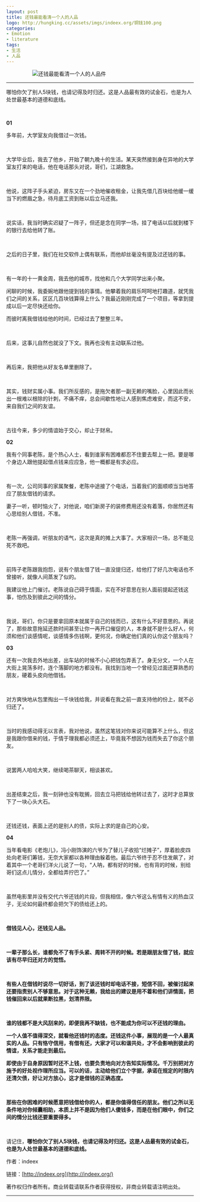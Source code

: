 ```yaml
---
layout: post
title: 还钱最能看清一个人的人品
logo: http://hungking.cc/assets/imgs/indeex.org/铜钱100.png
categories:
- Emotion
- literature
tags:
- 生活
- 人品
---
```




　　　　　![还钱最能看清一个人的人品件](http://hungking.cc/assets/imgs/indeex.org/马云说远离这四种人1.png)




--------------




哪怕你欠了别人5块钱，也请记得及时归还。这是人品最有效的试金石，也是为人处世最基本的道德和底线。




  





**01**


多年前，大学室友向我借过一次钱。

 

大学毕业后，我去了他乡，开始了朝九晚十的生活。某天突然接到身在异地的大学室友打来的电话，他在电话那头对说，哥们，江湖救急。

 

他说，这阵子手头紧迫，房东又在一个劲地催收租金，让我先借几百块给他缓一缓当下的燃眉之急，待月底工资到账以后立马还我。

 

说实话，我当时确实迟疑了一阵子，但还是念在同学一场，挂了电话以后就到楼下的银行去给他转了账。

 

之后的日子里，我们在社交软件上偶有联系，而他却丝毫没有提及过还钱的事。

 

有一年的十一黄金周，我去他的城市，找他和几个大学同学出来小聚。



闲聊的时候，我委婉地跟他提到钱的事情。他攀着我的肩乐呵呵地打趣道，就凭我们之间的关系，区区几百块钱算得上什么？我最近刚刚完成了一个项目，等拿到提成以后一定尽快还给你。



而彼时离我借钱给他的时间，已经过去了整整三年。

 

后来，这事儿自然也就没了下文。我再也没有主动联系过他。

 

再后来，我把他从好友名单里删除了。

 

其实，钱财实属小事。我们所反感的，是拖欠者那一副无赖的嘴脸，心里因此而长出一根难以根除的针刺，不痛不痒，总会间歇性地让人感到焦虑难安，而这不安，来自我们之间的友谊。

 

古往今来，多少的情谊始于交心，却止于财帛。






**02**


我有个同事老陈，是个热心人士，看到谁家有困难都忍不住要去帮上一把。要是哪个身边人跟他提起借点钱来应应急，他一概都是有求必应。

 

有一次，公司同事的家属聚餐，老陈中途接了个电话，当着我们的面顺顺当当地答应了朋友借钱的请求。



妻子一听，顿时恼火了，对他说，咱们新房子的装修费用还没有着落，你居然还有心思给别人借钱，不准。


 

老陈一再强调，听朋友的语气，这次是真的摊上大事了。大家相识一场，总不能见死不救吧。

 

前阵子老陈跟我抱怨，说有个朋友借了钱一直没提归还，给他打了好几次电话也不曾接听，就像人间蒸发了似的。



我建议他上门催讨。老陈说自己碍于情面，实在不好意思在别人面前提起还钱这事，怕伤及到彼此之间的情分。

 

我说，哥们，你只是要拿回原本就属于自己的钱而已，这有什么不好意思的。再说了，那些故意拖延还款时间甚至让你一再开口催促的人，本身就不是什么好人，何须和他们谈感情呢，谈感情多伤钱啊，更何况，你确定他们真的认你这个朋友吗？







**03**


还有一次我去外地出差，出车站的时候不小心把钱包弄丢了。身无分文，一个人在大街上晃荡多时，连个落脚的地方都没有。我找到当地一个曾经见过面还算熟悉的朋友，硬着头皮向他借钱。


 

对方爽快地从包里掏出一千块钱给我，并说看在我之前一直支持他的份上，就不必归还了。


 

当时的我感动得无以言表，我对他说，虽然这笔钱对你来说可能算不上什么，但这是我跟你借来的钱，于情于理我都必须还上，毕竟我不想因为钱而失去了你这个朋友。


 

说罢两人哈哈大笑，继续喝茶聊天，相谈甚欢。


 

出差结束之后，我一刻钟也没有耽搁，回去立马把钱给他转过去了，这时才总算放下了一块心头大石。


 

还钱还钱，表面上还的是别人的债，实际上求的是自己的心安。






**04**


当年看电影《老炮儿》，冯小刚饰演的六爷为了替儿子收拾“烂摊子”，厚着脸皮四处向老哥们筹钱，无奈大家都以各种理由躲着他。最后六爷终于忍不住发飙了，对着其中一个老哥们洋火儿说了一句，“人呐，都有好的时候，也有背的时候，别给哥们这点儿情分，全都给弄拧巴了。”

 

虽然电影里并没有交代六爷还钱的片段，但我相信，像六爷这么有情有义的热血汉子，无论如何最终都会把欠下的债给还上的。

 

**借钱见人心，还钱见人品。**

 

**一辈子那么长，谁都免不了有手头紧、周转不开的时候。若是跟朋友借了钱，就应该有尽早归还对方的觉悟。**

 

**有些人在借钱时说尽一切好话，到了该还钱时却电话不接，短信不回，被催讨起来还要指责别人不够意思。对于这种无赖，我给出的建议是用不着和他们讲情面，把钱催回来以后就果断拉黑，划清界限。**

 

**谁的钱都不是大风刮来的，即便我再不缺钱，也不能成为你可以不还钱的理由。**



**一个人值不值得深交，就看他还钱时的态度。还钱这件小事，展现的是一个人最真实的人品。只有恪守信用，有借有还，大家才可以和谐共处，才不会影响到彼此的情谊，关系才能走到最后。**



**即使由于自身原因暂时还不上钱，也要负责地向对方告知实际情况。千万别把对方施予的好处视作理所应当。可以的话，主动给他们立个字据，承诺在规定的时限内还清欠债，好让对方放心，这才是借钱的正确态度。**

 

**那些在你困难的时候愿意把钱借给你的人，都是你值得信任的朋友。他们之所以无条件地对你倾囊相助，本质上并不是因为他们人傻钱多，而是在他们眼中，你们之间的情分比钱还要重要得多。**

 

请记住，**哪怕你欠了别人5块钱，也请记得及时归还。这是人品最有效的试金石，也是为人处世最基本的道德和底线。**


作者：indeex  

链接：[http://indeex.org](http://indeex.org/)  

著作权归作者所有。商业转载请联系作者获得授权，非商业转载请注明出处。








---------------










